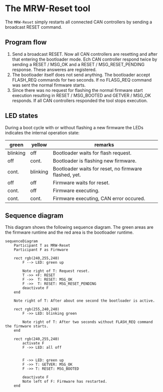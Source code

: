 # The MRW-Reset tool
The <code>MRW-Reset</code> simply restarts all connected CAN controllers by sending a broadcast RESET command.

## Program flow
1. Send a broadcast RESET. Now all CAN controllers are resetting and after that entering the bootloader mode. Ech CAN controller respond twice by sending a RESET / MSG_OK and a RESET / MSG_RESET_PENDING response. These answeres are registered.
2. The bootloader itself does not send anything. The bootloader accept FLASH_REQ commands for two seconds. If no FLASG_REQ command was sent the normal firmware starts.
3. Since there was no request for flashing the normal firmware start execution resulting in RESET / MSG_BOOTED and GETVER / MSG_OK responds. If all CAN controllers responded the tool stops execution.

## LED states

During a boot cycle with or without flashing a new firmware the LEDs indicates the internal operation state:

green|yellow|remarks
----|----|---------
blinking|off|Bootloader waits for flash request.
off|cont.|Bootloader is flashing new firmware.
cont.|blinking|Bootloader waits for reset, no firmware flashed, yet.
off|off|Firmware waits for reset.
cont.|off|Firmware executing.
cont.|cont.|Firmware executing, CAN error occured.

## Sequence diagram
This diagram shows the following sequence diagram. The green areas are the firmware runtime and the red area is the bootloader runtime.

```mermaid
sequenceDiagram
	Participant T as MRW-Reset
	Participant F as Firmware

	rect rgb(240,255,240)
		F --> LED: green up

		Note right of T: Request reset.
		T ->> +F: RESET
		F ->>  T: RESET: MSG_OK
		F ->>  T: RESET: MSG_RESET_PENDING
		deactivate F
	end

	Note right of T: After about one second the bootloader is active.

	rect rgb(255,240,240)
		F ->> LED: blinking green

		Note right of T: After two seconds without FLASH_REQ command the firmware starts.
	end

	rect rgb(240,255,240)
		activate F
		F ->> LED: all off


		F ->> LED: green up
		F ->> T: GETVER: MSG_OK
		F ->> T: RESET: MSG_BOOTED

		deactivate F
		Note left of F: Firmware has restarted.
	end
```
